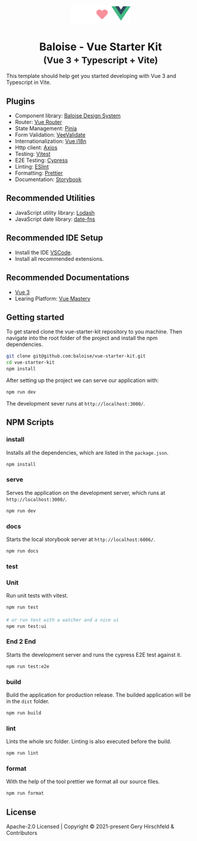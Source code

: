 <p align="center"><img width="160" src="./logo.svg" alt="Vue logo"></p>

<h1 align="center">
  Baloise - Vue Starter Kit
  <br />
  <small>(Vue 3 + Typescript + Vite)</small>
</h1>

This template should help get you started developing with Vue 3 and Typescript in Vite.

## Plugins

- Component library: [Baloise Design System](https://design.baloise.dev/)
- Router: [Vue Router](https://next.router.vuejs.org/)
- State Management: [Pinia](https://pinia.vuejs.org/)
- Form Validation: [VeeValidate](https://vee-validate.logaretm.com/v4/)
- Internationalization: [Vue i18n](https://vue-i18n.intlify.dev/)
- Http client: [Axios](https://www.npmjs.com/package/axios)
- Testing: [Vitest](https://vitest.dev/)
- E2E Testing: [Cypress](https://www.cypress.io/)
- Linting: [ESlint](https://eslint.org/)
- Formatting: [Prettier](https://prettier.io/)
- Documentation: [Storybook](https://storybook.js.org/)

## Recommended Utilities

- JavaScript utility library: [Lodash](https://lodash.com/)
- JavaScript date library: [date-fns](https://date-fns.org/)

## Recommended IDE Setup

- Install the IDE [VSCode](https://code.visualstudio.com/).
- Install all recommended extensions.

## Recommended Documentations

- [Vue 3](https://v3.vuejs.org/)
- Learing Platform: [Vue Mastery](https://www.vuemastery.com/)

## Getting started

To get stared clone the vue-starter-kit repository to you machine. Then navigate into the root folder of the project and install the npm dependencies.

```bash
git clone git@github.com:baloise/vue-starter-kit.git
cd vue-starter-kit
npm install
```

After setting up the project we can serve our application with:

```bash
npm run dev
```

The development sever runs at `http://localhost:3000/`.

## NPM Scripts

### install

Installs all the dependencies, which are listed in the `package.json`.

```bash
npm install
```

### serve

Serves the application on the development server, which runs at `http://localhost:3000/`.

```bash
npm run dev
```

### docs

Starts the local storybook server at `http://localhost:6006/`.

```bash
npm run docs
```

### test

### Unit

Run unit tests with vitest.

```bash
npm run test

# or run test with a watcher and a nice ui
npm run test:ui
```

### End 2 End

Starts the development server and runs the cypress E2E test against it.

```bash
npm run test:e2e
```

### build

Build the application for production release. The builded application will be in the `dist` folder.

```bash
npm run build
```

### lint

Lints the whole src folder. Linting is also executed before the build.

```bash
npm run lint
```

### format

With the help of the tool prettier we format all our source files.

```bash
npm run format
```

## License

Apache-2.0 Licensed | Copyright © 2021-present Gery Hirschfeld & Contributors
